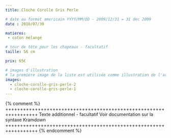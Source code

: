 ```yaml
---
title: Cloche Corolle Gris Perle

# date au format americain YYYY/MM/DD - 2009/12/31 = 31 dec 2009
date : 2016/07/30

matieres:
 - coton mélangé

# tour de tête pour les chapeaux - facultatif
taille: 56 cm

prix: 65€

# images d'illustration
# la première image de la liste est utilisée comme illustration de l'article dans les pages de listing.
images:
  - cloche-corolle-gris-perle-2
  - cloche-corolle-gris-perle-1
---
```

{% comment %} +++++++++++++++++++++++++++++++++++++++++++++++++++++++++++++++++
              Texte additionnel - facultatif
              Voir documentation sur la syntaxe Kramdown
+++++++++++++++++++++++++++++++++++++++++++++++++++++++++++++++++ {% endcomment %}

